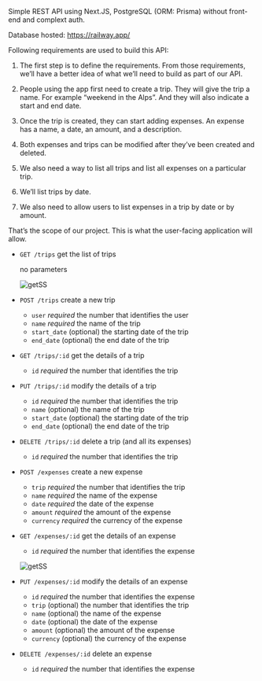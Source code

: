 Simple REST API using Next.JS, PostgreSQL (ORM: Prisma) without front-end and complext auth.

Database hosted: https://railway.app/

Following requirements are used to build this API:

1. The first step is to define the requirements. From those requirements, we’ll have a better idea of what we’ll need to build as part of our API.

2. People using the app first need to create a trip. They will give the trip a name. For example “weekend in the Alps”. And they will also indicate a start and end date. 

3. Once the trip is created, they can start adding expenses. An expense has a name, a date, an amount, and a description.

4. Both expenses and trips can be modified after they’ve been created and deleted.

5. We also need a way to list all trips and list all expenses on a particular trip. 

6. We’ll list trips by date.

7. We also need to allow users to list expenses in a trip by date or by amount.

That’s the scope of our project. This is what the user-facing application will allow.

- `GET /trips` get the list of trips
    
    no parameters
    
    ![getSS](https://user-images.githubusercontent.com/31304633/179118972-6feff5dd-286a-4bf8-a12b-4520c709255a.jpg)

    
- `POST /trips` create a new trip
    - `user` *required* the number that identifies the user
    - `name` *required* the name of the trip
    - `start_date` (optional) the starting date of the trip
    - `end_date` (optional) the end date of the trip
- `GET /trips/:id` get the details of a trip
    - `id` *required* the number that identifies the trip
- `PUT /trips/:id` modify the details of a trip
    - `id` *required* the number that identifies the trip
    - `name` (optional) the name of the trip
    - `start_date` (optional) the starting date of the trip
    - `end_date` (optional) the end date of the trip
- `DELETE /trips/:id` delete a trip (and all its expenses)
    - `id` *required* the number that identifies the trip
- `POST /expenses` create a new expense
    - `trip` *required* the number that identifies the trip
    - `name` *required* the name of the expense
    - `date` *required* the date of the expense
    - `amount` *required* the amount of the expense
    - `currency` *required* the currency of the expense
- `GET /expenses/:id` get the details of an expense
    - `id` *required* the number that identifies the expense
    
    ![getSS](https://user-images.githubusercontent.com/31304633/179119051-8aeaea71-77a4-4b88-a325-ce31bdc57215.jpg)

- `PUT /expenses/:id` modify the details of an expense
    - `id` *required* the number that identifies the expense
    - `trip` (optional) the number that identifies the trip
    - `name` (optional) the name of the expense
    - `date` (optional) the date of the expense
    - `amount` (optional) the amount of the expense
    - `currency` (optional) the currency of the expense
- `DELETE /expenses/:id`  delete an expense
    - `id` *required* the number that identifies the expense
